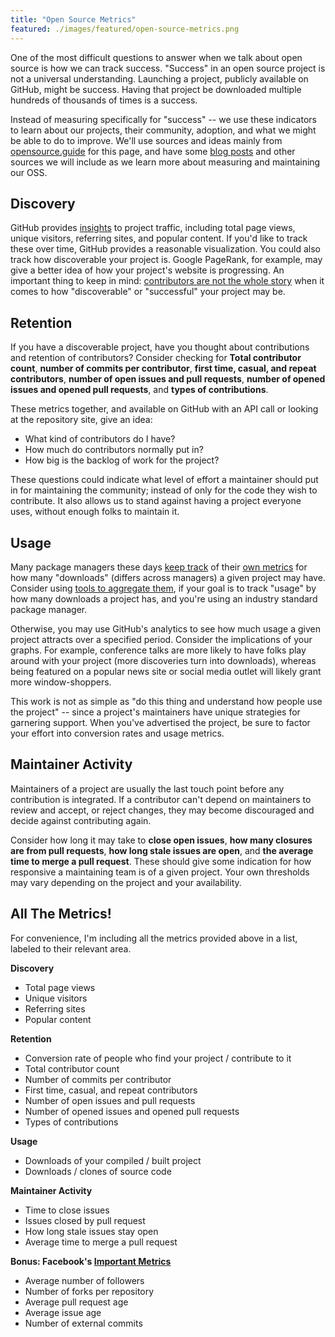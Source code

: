 ```yaml
---
title: "Open Source Metrics"
featured: ./images/featured/open-source-metrics.png
---
```


One of the most difficult questions to answer when we talk about open source is how we can track success. "Success" in an open source project is not a universal understanding. Launching a project, publicly available on GitHub, might be success. Having that project be downloaded multiple hundreds of thousands of times is a success.

Instead of measuring specifically for "success" -- we use these indicators to learn about our projects, their community, adoption, and what we might be able to do to improve. We'll use sources and ideas mainly from [opensource.guide](https://opensource.guide/metrics/) for this page, and have some [blog posts](https://opensource.com/business/14/10/head-of-open-source-facebook-oscon) and other sources we will include as we learn more about measuring and maintaining our OSS.


## Discovery

GitHub provides [insights](https://help.github.com/articles/about-repository-graphs/#traffic) to project traffic, including total page views, unique visitors, referring sites, and popular content. If you'd like to track these over time, GitHub provides a reasonable visualization. You could also track how discoverable your project is. Google PageRank, for example, may give a better idea of how your project's website is progressing. An important thing to keep in mind: [contributors are not the whole story](https://opensource.com/business/16/6/pirate-metrics) when it comes to how "discoverable" or "successful" your project may be.

## Retention

If you have a discoverable project, have you thought about contributions and retention of contributors? Consider checking for **Total contributor count**, **number of commits per contributor**, **first time, casual, and repeat contributors**, **number of open issues and pull requests**, **number of opened issues and opened pull requests**, and **types of contributions**.

These metrics together, and available on GitHub with an API call or looking at the repository site, give an idea:
- What kind of contributors do I have?
- How much do contributors normally put in?
- How big is the backlog of work for the project?

These questions could indicate what level of effort a maintainer should put in for maintaining the community; instead of only for the code they wish to contribute. It also allows us to stand against having a project everyone uses, without enough folks to maintain it.

## Usage

Many package managers these days [keep track](https://RubyGems.org) of their [own metrics](https://npmjs.com) for how many "downloads" (differs across managers) a given project may have. Consider using [tools to aggregate them](https://libraries.io), if your goal is to track "usage" by how many downloads a project has, and you're using an industry standard package manager.

Otherwise, you may use GitHub's analytics to see how much usage a given project attracts over a specified period. Consider the implications of your graphs. For example, conference talks are more likely to have folks play around with your project (more discoveries turn into downloads), whereas being featured on a popular news site or social media outlet will likely grant more window-shoppers.

This work is not as simple as "do this thing and understand how people use the project" -- since a project's maintainers have unique strategies for garnering support. When you've advertised the project, be sure to factor your effort into conversion rates and usage metrics.

## Maintainer Activity

Maintainers of a project are usually the last touch point before any contribution is integrated. If a contributor can't depend on maintainers to review and accept, or reject changes, they may become discouraged and decide against contributing again.

Consider how long it may take to **close open issues**, **how many closures are from pull requests**, **how long stale issues are open**, and **the average time to merge a pull request**. These should give some indication for how responsive a maintaining team is of a given project. Your own thresholds may vary depending on the project and your availability.

## All The Metrics!

For convenience, I'm including all the metrics provided above in a list, labeled to their relevant area.

**Discovery**
- Total page views
- Unique visitors
- Referring sites
- Popular content

**Retention**
- Conversion rate of people who find your project / contribute to it
- Total contributor count
- Number of commits per contributor
- First time, casual, and repeat contributors
- Number of open issues and pull requests
- Number of opened issues and opened pull requests
- Types of contributions

**Usage**
- Downloads of your compiled / built project
- Downloads / clones of source code

**Maintainer Activity**
- Time to close issues
- Issues closed by pull request
- How long stale issues stay open
- Average time to merge a pull request

**Bonus: Facebook's [Important Metrics](https://opensource.com/business/14/10/head-of-open-source-facebook-oscon)**
- Average number of followers
- Number of forks per repository
- Average pull request age
- Average issue age
- Number of external commits
